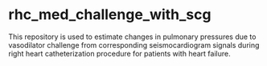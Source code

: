 # rhc_med_challenge_with_scg
This repository is used to estimate changes in pulmonary pressures due to vasodilator challenge from corresponding seismocardiogram signals during right heart catheterization procedure for patients with heart failure.
